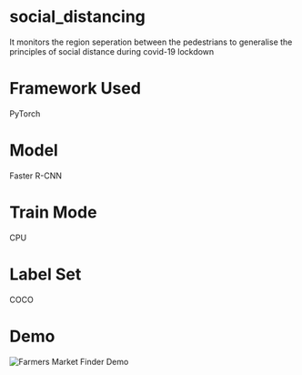 # social_distancing
It monitors the region seperation between the pedestrians to generalise the principles of social distance during covid-19 lockdown

# Framework Used

PyTorch

# Model 

Faster R-CNN

# Train Mode

CPU

# Label Set

COCO

# Demo

![Farmers Market Finder Demo](demo/soc_dist.gif)
